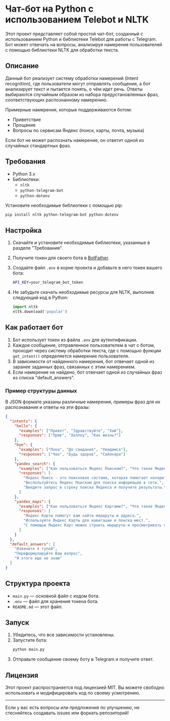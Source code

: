 # Чат-бот на Python с использованием Telebot и NLTK

Этот проект представляет собой простой чат-бот, созданный с использованием Python и библиотеки Telebot для работы с Telegram. Бот может отвечать на вопросы, анализируя намерения пользователей с помощью библиотеки NLTK для обработки текста.

## Описание

Данный бот реализует систему обработки намерений (Intent recognition), где пользователи могут отправлять сообщения, а бот анализирует текст и пытается понять, о чём идет речь. Ответы выбираются случайным образом из набора предустановленных фраз, соответствующих распознанному намерению.

Примерные намерения, которые поддерживаются ботом:
- Приветствие
- Прощание
- Вопросы по сервисам Яндекс (поиск, карты, почта, музыка)

Если бот не может распознать намерение, он ответит одной из случайных стандартных фраз.

## Требования

- Python 3.x
- Библиотеки:
  - `nltk`
  - `python-telegram-bot`
  - `python-dotenv`
  
Установите необходимые библиотеки с помощью pip:
```bash
pip install nltk python-telegram-bot python-dotenv
```

## Настройка

1. Скачайте и установите необходимые библиотеки, указанные в разделе "Требования".
2. Получите токен для своего бота в [BotFather](https://core.telegram.org/bots#botfather).
3. Создайте файл `.env` в корне проекта и добавьте в него токен вашего бота:
   ```bash
   API_KEY=your_telegram_bot_token
   ```

4. Не забудьте скачать необходимые ресурсы для NLTK, выполнив следующий код в Python:
   ```python
   import nltk
   nltk.download('popular')
   ```

## Как работает бот

1. Бот использует токен из файла `.env` для аутентификации.
2. Каждое сообщение, отправленное пользователем в чат с ботом, проходит через систему обработки текста, где с помощью функции `get_intent()` определяется намерение пользователя.
3. В зависимости от найденного намерения, бот отвечает одной из заранее заданных фраз, связанных с этим намерением.
4. Если намерение не найдено, бот отвечает одной из случайных фраз из списка "default_answers".

### Пример структуры данных

В JSON формате указаны различные намерения, примеры фраз для их распознавания и ответы на эти фразы:

```json
{
  "intents": {
    "hello": {
      "examples": ["Привет", "Здравствуйте", "Хай"],
      "responses": ["Прив", "Хеллоу", "Как жизнь?"]
    },
    "bye": {
      "examples": ["Пока", "До свидания", "Увидимся"],
      "responses": ["Чао", "Будь здоров", "Сайонара"]
    },
    "yandex_search": {
      "examples": ["Как пользоваться Яндекс Поиском?", "Что такое Яндекс Поиск?", "Поиск в Яндексе"],
      "responses": [
        "Яндекс Поиск - это поисковая система, которая помогает находить информацию в интернете.",
        "Воспользуйтесь Яндекс Поиском для поиска информации в сети.",
        "Введите запрос в строку поиска Яндекса и получите результаты."
      ]
    },
    "yandex_maps": {
      "examples": ["Как пользоваться Яндекс Картами?", "Что такое Яндекс Карты?", "Маршруты на Яндекс Картах"],
      "responses": [
        "Яндекс Карты помогут вам найти маршруты и адреса.",
        "Используйте Яндекс Карты для навигации и поиска мест.",
        "С помощью Яндекс Карт можно строить маршруты и просматривать пробки."
      ]
    }
  },
  "default_answers": [
    "Извините я тупой",
    "Переформулируйте Ваш вопрос",
    "Я этого еще не знаю"
  ]
}
```

## Структура проекта

- `main.py` — основной файл с кодом бота.
- `.env` — файл для хранения токена бота.
- `README.md` — этот файл.

## Запуск

1. Убедитесь, что все зависимости установлены.
2. Запустите бота:
   ```bash
   python main.py
   ```
3. Отправьте сообщение своему боту в Telegram и получите ответ.

## Лицензия

Этот проект распространяется под лицензией MIT. Вы можете свободно использовать и модифицировать код по своему усмотрению.

---

Если у вас есть вопросы или предложения по улучшению, не стесняйтесь создавать issues или форкать репозиторий!

